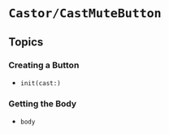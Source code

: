 # ``Castor/CastMuteButton``

## Topics

### Creating a Button

- ``init(cast:)``

### Getting the Body

- ``body``
